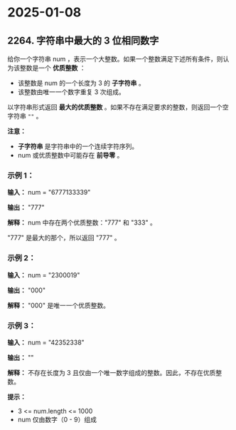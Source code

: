 # 2025-01-08

## 2264. 字符串中最大的 3 位相同数字

给你一个字符串 num ，表示一个大整数。如果一个整数满足下述所有条件，则认为该整数是一个 **优质整数** ：

- 该整数是 num 的一个长度为 3 的 **子字符串** 。
- 该整数由唯一一个数字重复 3 次组成。

以字符串形式返回 **最大的优质整数** 。如果不存在满足要求的整数，则返回一个空字符串 `""` 。

**注意：**

- **子字符串** 是字符串中的一个连续字符序列。
- num 或优质整数中可能存在 **前导零** 。


### 示例 1：

**输入：** num = "6777133339"

**输出：** "777"

**解释：** num 中存在两个优质整数："777" 和 "333" 。

"777" 是最大的那个，所以返回 "777" 。

### 示例 2：

**输入：** num = "2300019"

**输出：** "000"

**解释：** "000" 是唯一一个优质整数。

### 示例 3：

**输入：** num = "42352338"

**输出：** ""

**解释：** 不存在长度为 3 且仅由一个唯一数字组成的整数。因此，不存在优质整数。


**提示：**

- 3 <= num.length <= 1000
- num 仅由数字（0 - 9）组成